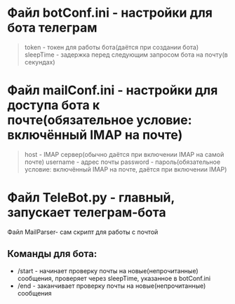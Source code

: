 # Файл botConf.ini - настройки для бота телеграм
> token - токен для работы бота(даётся при создании бота)
> sleepTime - задержка перед следующим запросом бота на почту(в секундах)

# Файл mailConf.ini - настройки для доступа бота к почте(обязательное условие: включённый IMAP на почте)
> host - IMAP сервер(обычно даётся при включении IMAP на самой почте)
> username - адрес почты
> password - пароль(обязательное условие: включённый IMAP на почте, даётся при включении IMAP)

# Файл TeleBot.py - главный, запускает телеграм-бота
Файл MailParser- сам скрипт для работы с почтой

## Команды для бота:
- /start - начинает проверку почты на новые(непрочитанные) сообщения, проверяет через sleepTime, указанное в botConf.ini
- /end - заканчивает проверку почты на новые(непрочитанные) сообщения
